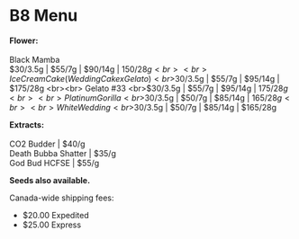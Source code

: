 # B8 Menu

<b>Flower:</b>
<br><br> Black Mamba 
<br>$30/3.5g | $55/7g | $90/14g | $150/28g
<br><br> Ice Cream Cake (Wedding Cake x Gelato) 
<br>$30/3.5g | $55/7g | $95/14g | $175/28g
<br><br> Gelato #33 
<br>$30/3.5g | $55/7g | $95/14g | $175/28g
<br><br> Platinum Gorilla 
<br>$30/3.5g | $50/7g | $85/14g | $165/28g
<br><br> White Wedding 
<br>$30/3.5g | $50/7g | $85/14g | $165/28g

<b>Extracts:</b>
<br><br> CO2 Budder | $40/g
<br> Death Bubba Shatter | $35/g
<br> God Bud HCFSE | $55/g


<b>Seeds also available.</b>


Canada-wide shipping fees:
- $20.00 Expedited
- $25.00 Express
